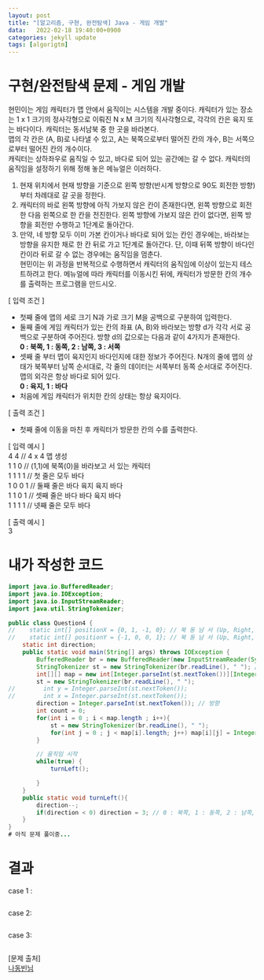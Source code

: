 ```yaml
---
layout: post
title: "[알고리즘, 구현, 완전탐색] Java - 게임 개발"
data:   2022-02-18 19:40:00+0900
categories: jekyll update
tags: [algorigtm]
---
```

# 구현/완전탐색 문제 - 게임 개발
현민이는 게임 캐릭터가 맵 안에서 움직이는 시스템을 개발 중이다. 캐릭터가 있는 장소는 1 x 1 크기의 정사각형으로 이뤄진
N x M 크기의 직사각형으로, 각각의 칸은 육지 또는 바다이다. 캐릭터는 동서남북 중 한 곳을 바라본다.  
맵의 각 칸은 (A, B)로 나타낼 수 있고, A는 북쪽으로부터 떨어진 칸의 개수, B는 서쪽으로부터 떨어진 칸의 개수이다.  
캐릭터는 상하좌우로 움직일 수 있고, 바다로 되어 있는 공간에는 갈 수 없다. 캐릭터의 움직임을 설정하기 위해 정해 놓은 메뉴얼은 이러하다.  
1. 현재 위치에서 현재 방향을 기준으로 왼쪽 방향(반시계 방향으로 90도 회전한 방향)부터 차례대로 갈 곳을 정한다.
2. 캐릭터의 바로 왼쪽 방향에 아직 가보지 않은 칸이 존재한다면, 왼쪽 방향으로 회전한 다음 왼쪽으로 한 칸을 전진한다. 왼쪽 방향에 가보지 않은 칸이 없다면, 왼쪽 방향을 회전만 수행하고 1단계로 돌아간다.  
3. 만약, 네 방향 모두 이미 가본 칸이거나 바다로 되어 있는 칸인 경우에는, 바라보는 방향을 유지한 채로 한 칸 뒤로 가고 1단계로 돌아간다. 단, 이때 뒤쪽 방향이 바다인 칸이라 뒤로 갈 수 없는 경우에는 움직임을 멈춘다.  
현민이는 위 과정을 반복적으로 수행하면서 캐릭터의 움직임에 이상이 있는지 테스트하려고 한다. 메뉴얼에 따라 캐릭터를 이동시킨 뒤에, 캐릭터가 방문한 칸의 개수를 출력하는 프로그램을 만드시오.  
  
[ 입력 조건 ]  
- 첫째 줄에 맵의 세로 크기 N과 가로 크기 M을 공백으로 구분하여 입력한다.  
- 둘째 줄에 게임 캐릭터가 있는 칸의 좌표 (A, B)와 바라보는 방향 d가 각각 서로 공백으로 구분하여 주어진다. 방향 d의 값으로는 다음과 같이 4가지가 존재한다.  
**0 : 북쪽, 1 : 동쪽, 2 : 남쪽, 3 : 서쪽**  
- 셋째 줄 부터 맵이 육지인지 바다인지에 대한 정보가 주어진다. N개의 줄에 맵의 상태가 북쪽부터 남쪽 순서대로, 각 줄의 데이터는 서쪽부터 동쪽 순서대로 주어진다. 맵의 외각은 항상 바다로 되어 있다.  
**0 : 육지, 1 : 바다**  
- 처음에 게임 캐릭터가 위치한 칸의 상태는 항상 육지이다.  
  
[ 출력 조건 ]  
- 첫째 줄에 이동을 마친 후 캐릭터가 방문한 칸의 수를 출력한다.  
  
[ 입력 예시 ]  
4 4         // 4 x 4 맵 생성  
1 1 0       // (1,1)에 북쪽(0)을 바라보고 서 있는 캐릭터  
1 1 1 1     // 첫 줄은 모두 바다  
1 0 0 1     // 둘째 줄은 바다 육지 육지 바다  
1 1 0 1     // 셋째 줄은 바다 바다 육지 바다  
1 1 1 1     // 넷째 줄은 모두 바다  
  
[ 출력 예시 ]  
3  
  
# 내가 작성한 코드

```java
import java.io.BufferedReader;
import java.io.IOException;
import java.io.InputStreamReader;
import java.util.StringTokenizer;

public class Question4 {
//    static int[] positionX = {0, 1, -1, 0}; // 북 동 남 서 (Up, Right, Down, Left)
//    static int[] positionY = {-1, 0, 0, 1}; // 북 동 남 서 (Up, Right, Down, Left)
    static int direction;
    public static void main(String[] args) throws IOException {
        BufferedReader br = new BufferedReader(new InputStreamReader(System.in));
        StringTokenizer st = new StringTokenizer(br.readLine(), " "); // 맵의 크기 입력
        int[][] map = new int[Integer.parseInt(st.nextToken())][Integer.parseInt(st.nextToken())]; // [N][M]
        st = new StringTokenizer(br.readLine(), " ");
//        int y = Integer.parseInt(st.nextToken());
//        int x = Integer.parseInt(st.nextToken());
        direction = Integer.parseInt(st.nextToken()); // 방향
        int count = 0;
        for(int i = 0 ; i < map.length ; i++){
            st = new StringTokenizer(br.readLine(), " ");
            for(int j = 0 ; j < map[i].length; j++) map[i][j] = Integer.parseInt(st.nextToken()); // 맵 생성
        }

        // 움직임 시작
        while(true) {
            turnLeft();

        }
    }
    public static void turnLeft(){
        direction--;
        if(direction < 0) direction = 3; // 0 : 북쪽, 1 : 동쪽, 2 : 남쪽, 3 : 서쪽
    }
}
# 아직 문제 풀이중...
```
  
# 결과
case 1 :  
```console
```
case 2:  
```console
```
case 3:
```console
```
  
  
[문제 출처]  
[나동빈님](http://www.kyobobook.co.kr/product/detailViewKor.laf?ejkGb=KOR&mallGb=KOR&barcode=9791162243077)